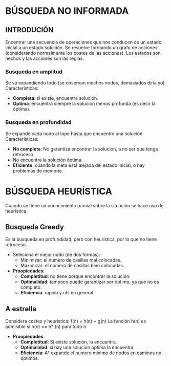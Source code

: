 # BÚSQUEDA NO INFORMADA
## INTRODUCIÓN
Encontrar una secuencia de operaciones que nos conducen de un estado inicial a un estado solución.
Se resuelve formando un grafo de acciones (considerando normalmente los costes de las acciones).
Los estados son hechos y las acciones son las reglas.

### Busqueda en amplitud
Se va expandiendo todo (se observan muchos nodos, demasiados diría yo).
Características:
  * **Completa**: si existe, encuentra solución.
  * **Optima**: encuentra siempre la solución menos profunda (es decir la óptima).

### Busqueda en profundidad
Se expande cada nodo al tope hasta que encuentre una solución.
Características:
  * **No completa**: No garantiza encontrar la solucion, a no ser que tenga retroceso.
  * No encuentra la solución óptima.
  * **Eficiente**: cuando la meta está alejada del estado inicial, o hay problemas de memoria.


# BÚSQUEDA HEURÍSTICA

Cuando se tiene un conocimiento parcial sobre la situación se hace uso de heurística.

## Busqueda Greedy
Es la busqueda en profundidad, pero con heurística, por lo que no tiene retroceso.
* Seleciona el mejor nodo (de dos formas):
  * Minimizar: el numero de casillas mal colocadas.
  * Maximizar: el número de casillas bien colocadas.
* **Proopiedades**:
  * **Completitud**: no tiene porque encontrar la solución.
  * **Optimalidad**: tampoco puede garantizar ser óptimo, ya que no es completo.
  * **Eficiencia**: rapido y util en general.

## A estrella
Considera costes y heuristica: f(n) = h(n) + g(n)
La función h(n) es admisible si  h(n) <= h* (n) para todo n

* **Proopiedades**:
  * **Completitud**: Si existe solución, la encuentra.
  * **Optimalidad**: si hay una solucion optima la encuentra.
  * **Eficiencia**: A* expande el numero minimo de nodos en caminos no óptimos.

